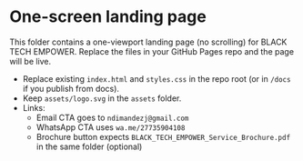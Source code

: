 # One-screen landing page

This folder contains a one-viewport landing page (no scrolling) for BLACK TECH EMPOWER. Replace the files in your GitHub Pages repo and the page will be live.

- Replace existing `index.html` and `styles.css` in the repo root (or in `/docs` if you publish from docs).
- Keep `assets/logo.svg` in the `assets` folder.
- Links:
  - Email CTA goes to `ndimandezj@gmail.com`
  - WhatsApp CTA uses `wa.me/27735904108`
  - Brochure button expects `BLACK_TECH_EMPOWER_Service_Brochure.pdf` in the same folder (optional)
